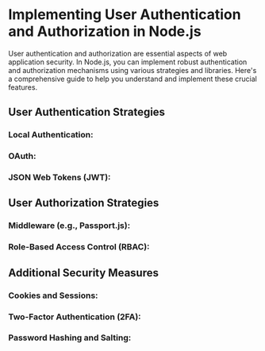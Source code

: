 # Implementing User Authentication and Authorization in Node.js

User authentication and authorization are essential aspects of web application security. In Node.js, you can implement robust authentication and authorization mechanisms using various strategies and libraries. Here's a comprehensive guide to help you understand and implement these crucial features.

## User Authentication Strategies

### Local Authentication:





### OAuth:



### JSON Web Tokens (JWT):




## User Authorization Strategies

### Middleware (e.g., Passport.js):




### Role-Based Access Control (RBAC):






## Additional Security Measures

### Cookies and Sessions:




### Two-Factor Authentication (2FA):






### Password Hashing and Salting:











